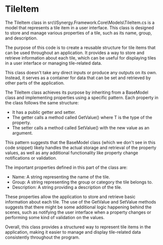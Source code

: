 # TileItem

The TileItem class in src\ISynergy.Framework.Core\Models\TileItem.cs is a model that represents a tile item in a user interface. This class is designed to store and manage various properties of a tile, such as its name, group, and description.

The purpose of this code is to create a reusable structure for tile items that can be used throughout an application. It provides a way to store and retrieve information about each tile, which can be useful for displaying tiles in a user interface or managing tile-related data.

This class doesn't take any direct inputs or produce any outputs on its own. Instead, it serves as a container for data that can be set and retrieved by other parts of the application.

The TileItem class achieves its purpose by inheriting from a BaseModel class and implementing properties using a specific pattern. Each property in the class follows the same structure:

- It has a public getter and setter.
- The getter calls a method called GetValue() where T is the type of the property.
- The setter calls a method called SetValue() with the new value as an argument.

This pattern suggests that the BaseModel class (which we don't see in this code snippet) likely handles the actual storage and retrieval of the property values, as well as any additional functionality like property change notifications or validation.

The important properties defined in this part of the class are:

- Name: A string representing the name of the tile.
- Group: A string representing the group or category the tile belongs to.
- Description: A string providing a description of the tile.

These properties allow the application to store and retrieve basic information about each tile. The use of the GetValue and SetValue methods suggests that there might be some additional logic happening behind the scenes, such as notifying the user interface when a property changes or performing some kind of validation on the values.

Overall, this class provides a structured way to represent tile items in the application, making it easier to manage and display tile-related data consistently throughout the program.